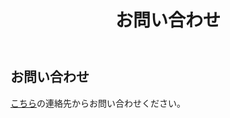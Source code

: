 ﻿---
title: "お問い合わせ"
---

## お問い合わせ

<a href="https://nanjakorewa.github.io/MyPortfolio/contact/">こちら</a>の連絡先からお問い合わせください。
